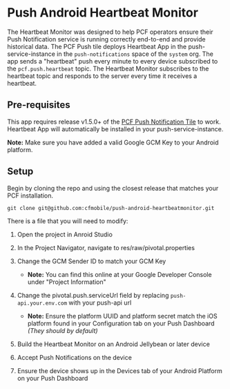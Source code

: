 # Push Android Heartbeat Monitor

The Heartbeat Monitor was designed to help PCF operators ensure their Push Notification service is running correctly end-to-end and provide historical data. The PCF Push tile deploys Heartbeat App in the push-service-instance in the `push-notifications` space of the `system` org. The app sends a "heartbeat" push every minute to every device subscribed to the `pcf.push.heartbeat` topic. The Heartbeat Monitor subscribes to the heartbeat topic and responds to the server every time it receives a heartbeat.

## Pre-requisites

This app requires release v1.5.0+ of the [PCF Push Notification Tile](https://network.pivotal.io/products/push-notification-service#/releases/) to work. Heartbeat App will automatically be installed in your push-service-instance. 

__Note:__ Make sure you have added a valid Google GCM Key to your Android platform.

## Setup

Begin by cloning the repo and using the closest release that matches your PCF installation.

`git clone git@github.com:cfmobile/push-android-heartbeatmonitor.git`

There is a file that you will need to modify:

1. Open the project in Anroid Studio

1. In the Project Navigator, navigate to res/raw/pivotal.properties

1. Change the GCM Sender ID to match your GCM Key 
    - __Note:__ You can find this online at your Google Developer Console under "Project Information"

1. Change the pivotal.push.serviceUrl field by replacing `push-api.your.env.com` with your push-api url
    - __Note:__ Ensure the platform UUID and platform secret match the iOS platform found in your Configuration tab on your Push Dashboard _(They should by default)_

1. Build the Heartbeat Monitor on an Android Jellybean or later device

1. Accept Push Notifications on the device

1. Ensure the device shows up in the Devices tab of your Android Platform on your Push Dashboard



